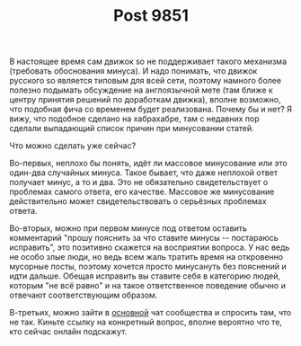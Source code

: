 ﻿---
title: "Post 9851"
se.owner.user_id: 213987
se.owner.display_name: "A K"
se.owner.link: "https://ru.meta.stackoverflow.com/users/213987/a-k"
se.link: "https://ru.meta.stackoverflow.com/a/9851"
se.post_id: 9851
se.post_type: answer
se.score: 5
---
<p>В настоящее время сам движок so не поддерживает такого механизма (требовать обоснования минуса). И надо понимать, что движок русского so является типовым для всей сети, поэтому намного более полезно подымать обсуждение на англоязычной мете (там ближе к центру принятия решений по доработкам движка), вполне возможно, что подобная фича со временем будет реализована. Почему бы и нет? Я вижу, что подобное сделано на хабрахабре, там с недавних пор сделали выпадающий список причин при минусовании статей.</p>

<p>Что можно сделать уже сейчас?</p>

<p>Во-первых, неплохо бы понять, идёт ли массовое минусование или это один-два случайных минуса. Такое бывает, что даже неплохой ответ получает минус, а то и два. Это не обязательно свидетельствует о проблемах самого ответа, его качестве. Массовое же минусование действительно может свидетельствовать о серьёзных проблемах ответа.</p>

<p>Во-вторых, можно при первом минусе под ответом оставить комментарий "прошу пояснить за что ставите минусы -- постараюсь исправить", это позитивно скажется на восприятии вопроса. У нас ведь не особо злые люди, но ведь всем жаль тратить время на откровенно мусорные посты, поэтому хочется просто минусануть без пояснений и идти дальше. Обещая исправить вы ставите себя в категорию людей, которым "не всё равно" и на такое ответственное поведение обычно и отвечают соответствующим образом.</p>

<p>В-третьих, можно зайти в <a href="https://chat.stackexchange.com/rooms/22462/stack-overflow--">основной</a> чат сообщества и спросить там, что не так. Киньте ссылку на конкретный вопрос, вполне вероятно что те, кто сейчас онлайн подскажут.</p>
